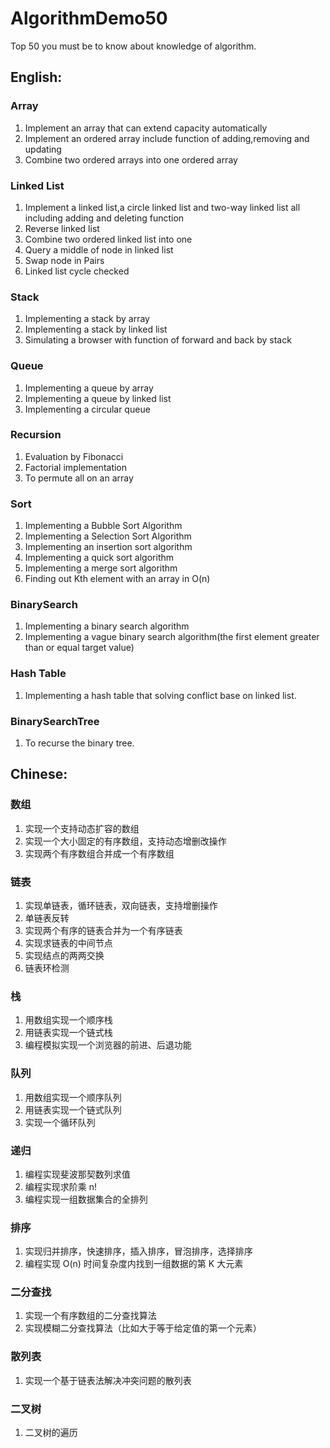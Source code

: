 # AlgorithmDemo50

Top 50 you must be to know about knowledge of algorithm.

## English:

### Array

1. Implement an array that can extend capacity automatically
2. Implement an ordered array include function of adding,removing and updating
3. Combine two ordered arrays into one ordered array

### Linked List

1. Implement a linked list,a circle linked list and two-way linked list all including adding and deleting function
2. Reverse linked list
3. Combine two ordered linked list into one
4. Query a middle of node in linked list
5. Swap node in Pairs
6. Linked list cycle checked

### Stack

1. Implementing a stack by array
2. Implementing a stack by linked list
3. Simulating a browser with function of forward and back by stack

### Queue

1. Implementing a queue by array
2. Implementing a queue by linked list
3. Implementing a circular queue

### Recursion

1. Evaluation by Fibonacci
2. Factorial implementation
3. To permute all on an array

### Sort

1. Implementing a Bubble Sort Algorithm
2. Implementing a Selection Sort Algorithm
3. Implementing an insertion sort algorithm
4. Implementing a quick sort algorithm
5. Implementing a merge sort algorithm
6. Finding out Kth element with an array in O(n)

### BinarySearch

1. Implementing a binary search algorithm
2. Implementing a vague binary search algorithm(the first element greater than or equal target value)

### Hash Table

1. Implementing a hash table that solving conflict base on linked list.

### BinarySearchTree

1. To recurse the binary tree.

## Chinese:

### 数组

1. 实现一个支持动态扩容的数组
2. 实现一个大小固定的有序数组，支持动态增删改操作
3. 实现两个有序数组合并成一个有序数组

### 链表

1. 实现单链表，循环链表，双向链表，支持增删操作
2. 单链表反转
3. 实现两个有序的链表合并为一个有序链表
4. 实现求链表的中间节点
5. 实现结点的两两交换
6. 链表环检测

### 栈

1. 用数组实现一个顺序栈 
2. 用链表实现一个链式栈
3. 编程模拟实现一个浏览器的前进、后退功能

### 队列

1. 用数组实现一个顺序队列
2. 用链表实现一个链式队列
3. 实现一个循环队列

### 递归

1. 编程实现斐波那契数列求值
2. 编程实现求阶乘 n!
3. 编程实现一组数据集合的全排列

### 排序

1. 实现归并排序，快速排序，插入排序，冒泡排序，选择排序
2. 编程实现 O(n) 时间复杂度内找到一组数据的第 K 大元素

### 二分查找

1. 实现一个有序数组的二分查找算法
2. 实现模糊二分查找算法（比如大于等于给定值的第一个元素）

### 散列表

1. 实现一个基于链表法解决冲突问题的散列表

### 二叉树

1. 二叉树的遍历